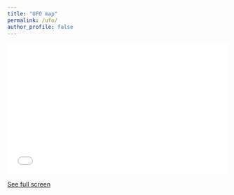 ```yaml
---
title: "UFO map"
permalink: /ufo/
author_profile: false
---
```


<iframe width="100%" height="300px" frameborder="0" allowfullscreen allow="geolocation" src="//umap.openstreetmap.fr/en/map/ufo-citings-in-arabia_1182252?scaleControl=false&miniMap=false&scrollWheelZoom=false&zoomControl=true&editMode=disabled&moreControl=true&searchControl=null&tilelayersControl=null&embedControl=null&datalayersControl=true&onLoadPanel=none&captionBar=false&captionMenus=true"></iframe><p><a href="//umap.openstreetmap.fr/en/map/ufo-citings-in-arabia_1182252?scaleControl=false&miniMap=false&scrollWheelZoom=true&zoomControl=true&editMode=disabled&moreControl=true&searchControl=null&tilelayersControl=null&embedControl=null&datalayersControl=true&onLoadPanel=none&captionBar=false&captionMenus=true">See full screen</a></p>